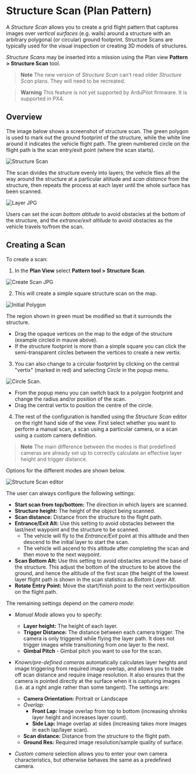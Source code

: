 # Structure Scan (Plan Pattern)

A *Structure Scan* allows you to create a grid flight pattern that captures images over *vertical surfaces* (e.g. walls) around a structure with an arbitrary polygonal (or circular) ground footprint. Structure Scans are typically used for the visual inspection or creating 3D models of structures.

*Structure Scans* may be inserted into a mission using the Plan view **Pattern > Structure Scan** tool.

> **Note** The new version of *Structure Scan* can't read older *Structure Scan* plans. They will need to be recreated.

<span></span>

> **Warning** This feature is not yet supported by ArduPilot firmware. It is supported in PX4.

## Overview

The image below shows a screenshot of structure scan. The green polygon is used to mark out the ground footprint of the structure, while the white line around it indicates the vehicle flight path. The green numbered circle on the flight path is the scan entry/exit point (where the scan starts).

![Structure Scan](../../../assets/plan/structure_scan_v2/StructureScan.jpg)

The scan divides the structure evenly into layers; the vehicle flies all the way around the structure at a particular altitude and *scan distance* from the structure, then repeats the process at each layer until the whole surface has been scanned.

![Layer JPG](../../../assets/plan/structure_scan_v2/layers.jpg)

Users can set the *scan bottom altitude* to avoid obstacles at the bottom of the structure, and the *extrance/exit altitude* to avoid obstacles as the vehicle travels to/from the scan.

## Creating a Scan

To create a scan:

1. In the **Plan View** select **Pattern tool > Structure Scan**.
  
  ![Create Scan JPG](../../../assets/plan/structure_scan_v2/create_scan.jpg)

2. This will create a simple square structure scan on the map.
  
  ![Initial Polygon](../../../assets/plan/structure_scan_v2/initial_polygon_scan.jpg)
  
  The region shown in green must be modified so that it surrounds the structure.
  
  - Drag the opaque vertices on the map to the edge of the structure (example circled in mauve above). 
  - If the structure footprint is more than a simple square you can click the semi-transparent circles between the vertices to create a new vertix.

3. You can also change to a circular footprint by clicking on the central "vertix" (marked in red) and selecting *Circle* in the popup menu.
  
  ![Circle Scan](../../../assets/plan/structure_scan_v2/circle_scan.jpg).
  
  - From the popup menu you can switch back to a polygon footprint and change the radius and/or position of the scan.
  - Drag the central vertix to position the centre of the circle. 

4. The rest of the configuration is handled using the *Structure Scan* editor on the right hand side of the view. First select whether you want to perform a manual scan, a scan using a particular camera, or a scan using a custom camera definition.
  
  > **Note** The main difference between the modes is that predefined cameras are already set up to correctly calculate an effective layer height and trigger distance.
  
  Options for the different modes are shown below.
  
  ![Structure Scan editor](../../../assets/plan/structure_scan_v2/editor_options.jpg)

The user can always configure the following settings:

- **Start scan from top/bottom:** The direction in which layers are scanned.
- **Structure height:** The height of the object being scanned.
- **Scan distance:** Distance from the structure to the flight path.
- **Entrance/Exit Alt:** Use this setting to avoid obstacles between the last/next waypoint and the structure to be scanned. 
  - The vehicle will fly to the *Entrance/Exit* point at this altitude and then descend to the initial layer to start the scan. 
  - The vehicle will ascend to this altitude after completing the scan and then move to the next waypoint.
- **Scan Bottom Alt:** Use this setting to avoid obstacles around the base of the structure. This adjust the bottom of the structure to be above the ground, and hence the altitude of the first scan (the height of the lowest layer flight path is shown in the scan statistics as *Bottom Layer Alt*.
- **Rotate Entry Point:** Move the start/finish point to the next vertix/position on the flight path.

The remaining settings depend on the *camera mode*:

- *Manual Mode* allows you to specify: 
  - **Layer height:** The height of each layer.
  - **Trigger Distance:** The distance between each camera trigger. The camera is only triggered while flying the layer path. It does not trigger images while transitioning from one layer to the next.
  - **Gimbal Pitch** - Gimbal pitch you want to use for the scan.

- *Known/pre-defined cameras* automatically calculates layer heights and image triggering from required image overlap, and allows you to trade off scan distance and require image resolution. It also ensures that the camera is pointed directly at the surface when it is capturing images (i.e. at a right angle rather than some tangent). The settings are:
  
  - **Camera Orientation:** Portrait or Landscape
  - *Overlap*: 
    - **Front Lap:** Image overlap from top to bottom (increasing shrinks layer height and increases layer count).
    - **Side Lap:** Image overlap at sides (increasing takes more images in each lap/layer scan).
  - **Scan distance:** Distance from the structure to the flight path.
  - **Ground Res:** Required image resolution/sample quality of surface.

- *Custom camera* selection allows you to enter your own camera characteristics, but otherwise behaves the same as a predefined camera.
